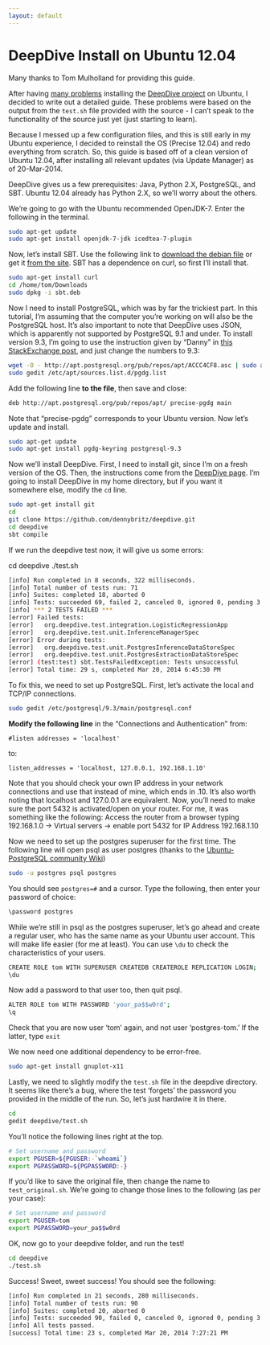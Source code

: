 ```yaml
---
layout: default
---
```


# DeepDive Install on Ubuntu 12.04

Many thanks to Tom Mulholland for providing this guide.

After having <a href="http://stackoverflow.com/questions/22469188/deepdive-installation-postgresql-error">many problems</a> installing the <a href="http://deepdive.stanford.edu/">DeepDive project</a> on Ubuntu, I decided to write out a detailed guide. These problems were based on the output from the `test.sh` file provided with the source - I can’t speak to the functionality of the source just yet (just starting to learn).

Because I messed up a few configuration files, and this is still early in my Ubuntu experience, I decided to reinstall the OS (Precise 12.04) and redo everything from scratch. So, this guide is based off of a clean version of Ubuntu 12.04, after installing all relevant updates (via Update Manager) as of 20-Mar-2014.

DeepDive gives us a few prerequisites: Java, Python 2.X, PostgreSQL, and SBT. Ubuntu 12.04 already has Python 2.X, so we’ll worry about the others.

We’re going to go with the Ubuntu recommended OpenJDK-7. Enter the following in the terminal.

```bash
sudo apt-get update
sudo apt-get install openjdk-7-jdk icedtea-7-plugin
```

Now, let’s install SBT. Use the following link to <a href="http://repo.scala-sbt.org/scalasbt/sbt-native-packages/org/scala-sbt/sbt/0.13.1/sbt.deb">download the debian file</a> or get it <a href="http://www.scala-sbt.org/release/docs/Getting-Started/Setup.html">from the site</a>. SBT has a dependence on curl, so first I’ll install that.

```bash
sudo apt-get install curl
cd /home/tom/Downloads
sudo dpkg -i sbt.deb
```

Now I need to install PostgreSQL, which was by far the trickiest part. In this tutorial, I’m assuming that the computer you’re working on will also be the PostgreSQL host. It’s also important to note that DeepDive uses JSON, which is apparently not supported by PostgreSQL 9.1 and under. To install version 9.3, I’m going to use the instruction given by “Danny” in <a href="http://askubuntu.com/questions/186610/how-do-i-upgrade-to-postgres-9-2">this StackExchange post</a>, and just change the numbers to 9.3:

```bash
wget -O - http://apt.postgresql.org/pub/repos/apt/ACCC4CF8.asc | sudo apt-key add -
sudo gedit /etc/apt/sources.list.d/pgdg.list
```

Add the following line **to the file**, then save and close:

```bash
deb http://apt.postgresql.org/pub/repos/apt/ precise-pgdg main
```

Note that “precise-pgdg” corresponds to your Ubuntu version. Now let’s update and install.

```bash
sudo apt-get update
sudo apt-get install pgdg-keyring postgresql-9.3
```

Now we’ll install DeepDive. First, I need to install git, since I’m on a fresh version of the OS. Then, the instructions come from the <a href="http://deepdive.stanford.edu/doc/installation.html">DeepDive page</a>. I’m going to install DeepDive in my home directory, but if you want it somewhere else, modify the `cd` line.

```bash
sudo apt-get install git
cd
git clone https://github.com/dennybritz/deepdive.git
cd deepdive
sbt compile
```

If we run the deepdive test now, it will give us some errors:

cd deepdive ./test.sh

```bash
[info] Run completed in 8 seconds, 322 milliseconds.
[info] Total number of tests run: 71
[info] Suites: completed 18, aborted 0
[info] Tests: succeeded 69, failed 2, canceled 0, ignored 0, pending 3
[info] *** 2 TESTS FAILED ***
[error] Failed tests:
[error]   org.deepdive.test.integration.LogisticRegressionApp
[error]   org.deepdive.test.unit.InferenceManagerSpec
[error] Error during tests:
[error]   org.deepdive.test.unit.PostgresInferenceDataStoreSpec
[error]   org.deepdive.test.unit.PostgresExtractionDataStoreSpec
[error] (test:test) sbt.TestsFailedException: Tests unsuccessful
[error] Total time: 29 s, completed Mar 20, 2014 6:45:30 PM
```

To fix this, we need to set up PostgreSQL. First, let’s activate the local and TCP/IP connections.

```bash
sudo gedit /etc/postgresql/9.3/main/postgresql.conf
```

**Modify the following line** in the “Connections and Authentication” from:

`#listen addresses = 'localhost'`

to:

`listen_addresses = 'localhost, 127.0.0.1, 192.168.1.10'`

Note that you should check your own IP address in your network connections and use that instead of mine, which ends in .10. It’s also worth noting that localhost and 127.0.0.1 are equivalent. Now, you’ll need to make sure the port 5432 is activated/open on your router. For me, it was something like the following: Access the router from a browser typing 192.168.1.0 -&gt; Virtual servers -&gt; enable port 5432 for IP Address 192.168.1.10

Now we need to set up the postgres superuser for the first time. The following line will open psql as user postgres (thanks to the <a href="https://help.ubuntu.com/community/PostgreSQL">Ubuntu-PostgreSQL community Wiki</a>)

```bash
sudo -u postgres psql postgres
```

You should see `postgres=#` and a cursor. Type the following, then enter your password of choice:

```bash
\password postgres
```

While we’re still in psql as the postgres superuser, let’s go ahead and create a regular user, who has the same name as your Ubuntu user account. This will make life easier (for me at least). You can use `\du` to check the characteristics of your users.

```bash
CREATE ROLE tom WITH SUPERUSER CREATEDB CREATEROLE REPLICATION LOGIN;
\du
```

Now add a password to that user too, then quit psql.

```bash
ALTER ROLE tom WITH PASSWORD 'your_pa$$w0rd';
\q
```

Check that you are now user ‘tom’ again, and not user ‘postgres-tom.’ If the latter, type `exit`

We now need one additional dependency to be error-free.

```bash
sudo apt-get install gnuplot-x11
```

Lastly, we need to slightly modify the `test.sh` file in the deepdive directory. It seems like there’s a bug, where the test ‘forgets’ the password you provided in the middle of the run. So, let’s just hardwire it in there.

```bash
cd
gedit deepdive/test.sh
```

You’ll notice the following lines right at the top.

```bash
# Set username and password
export PGUSER=${PGUSER:-`whoami`}
export PGPASSWORD=${PGPASSWORD:-}
```

If you’d like to save the original file, then change the name to `test_original.sh`. We’re going to change those lines to the following (as per your case):

```bash
# Set username and password
export PGUSER=tom
export PGPASSWORD=your_pa$$w0rd
```

OK, now go to your deepdive folder, and run the test!

```bash
cd deepdive
./test.sh
```

Success! Sweet, sweet success! You should see the following:

```bash
[info] Run completed in 21 seconds, 280 milliseconds.
[info] Total number of tests run: 90
[info] Suites: completed 20, aborted 0
[info] Tests: succeeded 90, failed 0, canceled 0, ignored 0, pending 3
[info] All tests passed.
[success] Total time: 23 s, completed Mar 20, 2014 7:27:21 PM
```
